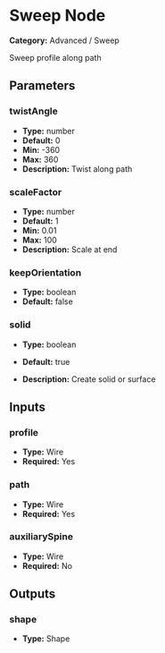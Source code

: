 
# Sweep Node

**Category:** Advanced / Sweep

Sweep profile along path

## Parameters


### twistAngle
- **Type:** number
- **Default:** 0
- **Min:** -360
- **Max:** 360
- **Description:** Twist along path


### scaleFactor
- **Type:** number
- **Default:** 1
- **Min:** 0.01
- **Max:** 100
- **Description:** Scale at end


### keepOrientation
- **Type:** boolean
- **Default:** false





### solid
- **Type:** boolean
- **Default:** true


- **Description:** Create solid or surface


## Inputs


### profile
- **Type:** Wire
- **Required:** Yes



### path
- **Type:** Wire
- **Required:** Yes



### auxiliarySpine
- **Type:** Wire
- **Required:** No



## Outputs


### shape
- **Type:** Shape




